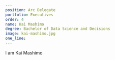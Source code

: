 ```yaml
---
position: Arc Delegate
portfolio: Executives
order: 4
name: Kai Mashimo
degree: Bachelor of Data Science and Decisions
image: kai-mashimo.jpg
one_line:
---
```

I am Kai Mashimo